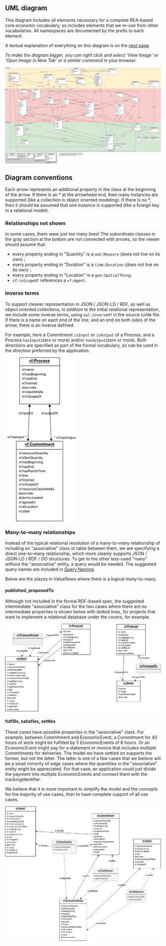 ## UML diagram

This diagram includes all elements necessary for a complete REA-based core economic vocabulary, so includes elements that we re-use from other vocabularies.  All namespaces are documented by the prefix to each element.

A textual explanation of everything on this diagram is on the [next page](model-text.md).

*To make the diagram bigger, you can right click and select 'View Image' or 'Open Image in New Tab' or a similar command in your browser.*

![VF uml picture](../assets/ValueFlowsUML.png)

## Diagram conventions

Each arrow represents an additional property in the class at the beginning of the arrow.  If there is an * at the arrowhead end, then many instances are supported (like a collection in object oriented modeling).  If there is no *, then it should be assumed that one instance is supported (like a foreign key in a relational model).

### Relationships not shown

In some cases, there were just too many lines!  The subordinate classes in the gray section at the bottom are not connected with arrows, so the viewer should assume that:

* every property ending in "Quantity" is a `om2:Measure` (does not live on its own) ;
* every property ending in "Duration" is a `time:Duration` (does not live on its own) ;
* every property ending in "Location" is a `geo:SpatialThing`;
* `vf:inScopeOf` references a `vf:Agent`.

### Inverse terms

To support cleaner representation in JSON / JSON-LD / RDF, as well as object oriented collections, in addition to the initial relational representation, we include some inverse terms, using `owl:inverseOf` in the source turtle file.  If there is a name on each end of the line, and an end on both sides of the arrow, there is an inverse defined.

For example, here a Commitment `isInput` or `isOutput` of a Process; and a Process `hasInput`(zero or more) and/or `hasOutput`(zero or more).  Both directions are specified as part of the formal vocabulary, so can be used in the direction preferred by the application.

![inverse pic](../assets/inverse.png)

### Many-to-many relationships

Instead of the typical relational resolution of a many-to-many relationship of including an "associative" class or table between them, we are specifying a direct one-to-many relationship, which more cleanly supports JSON / JSON-LD / RDF / OO structures.  To get to the other less-used "many" without the "associative" entity, a query would be needed.  The suggested query names are included in [Query Naming](../inverses).

Below are the places in Valueflows where there is a logical many-to-many.

#### published, proposedTo

Although not included in the formal RDF-based spec, the suggested intermediate "associative" class for the two cases where there are no intermediate properties is shown below with dotted lines, for projects that want to implement a relational database under the covers, for example.

![proposal m:m relationships](../assets/m-m.png)

#### fulfills, satisfies, settles

These cases have possible properties in the "associative" class. For example, between Commitment and EconomicEvent, a Commitment for 40 hours of work might be fulfilled by 5 EconomicEvents of 8 hours.  Or an EconomicEvent might pay for a statement or invoice that includes multiple Commitments for deliveries.  The model we have settled on supports the former, but not the latter.  The latter is one of a few cases that we believe will be a small minority of edge cases where the quantities in the "associative" entity might be appreciated.  For that case, an application could just divide the payment into multiple EconomicEvents and connect them with the trackingIdentifier.

We believe that it is more important to simplify the model and the concepts for the majority of use cases, than to have complete support of all use cases.

![flow m:m relationships](../assets/fulfill-satisfy-rel.png)
